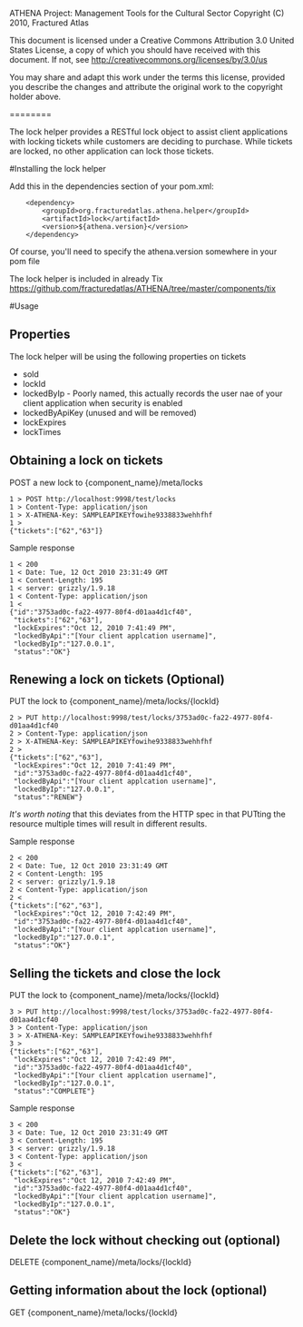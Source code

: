 ATHENA Project: Management Tools for the Cultural Sector
Copyright (C) 2010, Fractured Atlas

This document is licensed under a Creative Commons Attribution 3.0 United
States License, a copy of which you should have received with this
document. If not, see http://creativecommons.org/licenses/by/3.0/us

You may share and adapt this work under the terms this license, provided
you describe the changes and attribute the original work to the copyright
holder above.

========

The lock helper provides a RESTful lock object to assist client applications with locking tickets while customers are deciding to purchase.  While tickets are locked, no other application can lock those tickets.

#Installing the lock helper

Add this in the dependencies section of your pom.xml:

        <dependency>
            <groupId>org.fracturedatlas.athena.helper</groupId>
            <artifactId>lock</artifactId>
            <version>${athena.version}</version>
        </dependency>

Of course, you'll need to specify the athena.version somewhere in your pom file

The lock helper is included in already Tix <https://github.com/fracturedatlas/ATHENA/tree/master/components/tix>

#Usage

## Properties

The lock helper will be using the following properties on tickets

* sold
* lockId
* lockedByIp - Poorly named, this actually records the user nae of your client application when security is enabled
* lockedByApiKey (unused and will be removed)
* lockExpires
* lockTimes

## Obtaining a lock on tickets

POST a new lock to {component_name}/meta/locks

    1 > POST http://localhost:9998/test/locks
    1 > Content-Type: application/json
    1 > X-ATHENA-Key: SAMPLEAPIKEYfowihe9338833wehhfhf
    1 >
    {"tickets":["62","63"]}

Sample response

    1 < 200
    1 < Date: Tue, 12 Oct 2010 23:31:49 GMT
    1 < Content-Length: 195
    1 < server: grizzly/1.9.18
    1 < Content-Type: application/json
    1 <
    {"id":"3753ad0c-fa22-4977-80f4-d01aa4d1cf40",
     "tickets":["62","63"],
     "lockExpires":"Oct 12, 2010 7:41:49 PM",
     "lockedByApi":"[Your client applcation username]",
     "lockedByIp":"127.0.0.1",
     "status":"OK"}

## Renewing a lock on tickets (Optional)

PUT the lock to {component_name}/meta/locks/{lockId}

    2 > PUT http://localhost:9998/test/locks/3753ad0c-fa22-4977-80f4-d01aa4d1cf40
    2 > Content-Type: application/json
    2 > X-ATHENA-Key: SAMPLEAPIKEYfowihe9338833wehhfhf
    2 >
    {"tickets":["62","63"],
     "lockExpires":"Oct 12, 2010 7:41:49 PM",
     "id":"3753ad0c-fa22-4977-80f4-d01aa4d1cf40",
     "lockedByApi":"[Your client applcation username]",
     "lockedByIp":"127.0.0.1",
     "status":"RENEW"}

*It's worth noting* that this deviates from the HTTP spec in that PUTting the resource multiple times will result in different results.

Sample response

    2 < 200
    2 < Date: Tue, 12 Oct 2010 23:31:49 GMT
    2 < Content-Length: 195
    2 < server: grizzly/1.9.18
    2 < Content-Type: application/json
    2 <
    {"tickets":["62","63"],
     "lockExpires":"Oct 12, 2010 7:42:49 PM",
     "id":"3753ad0c-fa22-4977-80f4-d01aa4d1cf40",
     "lockedByApi":"[Your client applcation username]",
     "lockedByIp":"127.0.0.1",
     "status":"OK"}

## Selling the tickets and close the lock

PUT the lock to {component_name}/meta/locks/{lockId}

    3 > PUT http://localhost:9998/test/locks/3753ad0c-fa22-4977-80f4-d01aa4d1cf40
    3 > Content-Type: application/json
    3 > X-ATHENA-Key: SAMPLEAPIKEYfowihe9338833wehhfhf
    3 >
    {"tickets":["62","63"],
     "lockExpires":"Oct 12, 2010 7:42:49 PM",
     "id":"3753ad0c-fa22-4977-80f4-d01aa4d1cf40",
     "lockedByApi":"[Your client applcation username]",
     "lockedByIp":"127.0.0.1",
     "status":"COMPLETE"}

Sample response

    3 < 200
    3 < Date: Tue, 12 Oct 2010 23:31:49 GMT
    3 < Content-Length: 195
    3 < server: grizzly/1.9.18
    3 < Content-Type: application/json
    3 <
    {"tickets":["62","63"],
     "lockExpires":"Oct 12, 2010 7:42:49 PM",
     "id":"3753ad0c-fa22-4977-80f4-d01aa4d1cf40",
     "lockedByApi":"[Your client applcation username]",
     "lockedByIp":"127.0.0.1",
     "status":"OK"}

## Delete the lock without checking out (optional)

DELETE {component_name}/meta/locks/{lockId}

## Getting information about the lock (optional)

GET {component_name}/meta/locks/{lockId}
